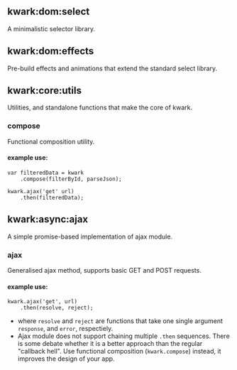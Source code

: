 ## kwark:dom:select

A minimalistic selector library.

## kwark:dom:effects

Pre-build effects and animations that extend the standard select library.

## kwark:core:utils

Utilities, and standalone functions that make the core of kwark.

### compose

Functional composition utility.

#### example use:

```
var filteredData = kwark
    .compose(filterById, parseJson);

kwark.ajax('get' url)
    .then(filteredData);
```

## kwark:async:ajax

A simple promise-based implementation of ajax module.  

### ajax

Generalised ajax method, supports basic GET and POST requests.

#### example use:

```
kwark.ajax('get', url)
    .then(resolve, reject);
```
-  where `resolve` and `reject` are functions that take one single argument `response`, and `error`, respectiely.
- Ajax module does not support chaining multiple `.then` sequences. There is some debate whether it is a better approach than the regular "callback hell". Use functional composition (`kwark.compose`) instead, it improves the design of your app.